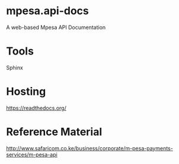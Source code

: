 # mpesa.api-docs
A web-based Mpesa API Documentation

# Tools
Sphinx

# Hosting
https://readthedocs.org/

# Reference Material
http://www.safaricom.co.ke/business/corporate/m-pesa-payments-services/m-pesa-api




